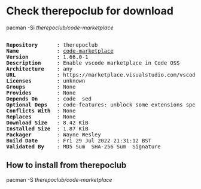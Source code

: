 # Check therepoclub for download

pacman -Si *therepoclub/code-marketplace*

<div class="highlight"><pre class="highlight"><text>
<b>Repository</b>      : therepoclub
<b>Name</b>            : <a href="../../x86_64/code-marketplace-1.66.0-1-any.pkg.tar.zst">code-marketplace</a>
<b>Version</b>         : 1.66.0-1
<b>Description</b>     : Enable vscode marketplace in Code OSS
<b>Architecture</b>    : any
<b>URL</b>             : https://marketplace.visualstudio.com/vscode
<b>Licenses</b>        : unknown
<b>Groups</b>          : None
<b>Provides</b>        : None
<b>Depends On</b>      : code  sed
<b>Optional Deps</b>   : code-features: unblock some extensions specific to the official build
<b>Conflicts With</b>  : None
<b>Replaces</b>        : None
<b>Download Size</b>   : 8.42 KiB
<b>Installed Size</b>  : 1.87 KiB
<b>Packager</b>        : Wayne Wesley <wayne6324@gmail.com>
<b>Build Date</b>      : Fri 29 Jul 2022 21:31:12 BST
<b>Validated By</b>    : MD5 Sum  SHA-256 Sum  Signature
</text></pre></div>

## How to install from therepoclub

pacman -S *therepoclub/code-marketplace*
